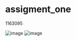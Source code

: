 # assigment_one
1163095

![image](https://user-images.githubusercontent.com/51300188/116427157-9ea0d300-a7f8-11eb-8db5-a6974c3043ea.png)
![image](https://user-images.githubusercontent.com/51300188/116427173-a52f4a80-a7f8-11eb-89a4-998afbfdca7a.png)
